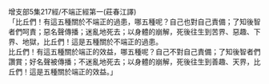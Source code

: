增支部5集217經/不端正經第一(莊春江譯)  
「比丘們！有這五種關於不端正的過患，哪五種呢？自己也對自己責備；了知後智者們呵責；惡名聲傳播；迷亂地死去；以身體的崩解，死後往生到苦界、惡趣、下界、地獄，比丘們！這是五種關於不端正的過患。  
比丘們！有這五種關於端正的效益，哪五種呢？自己不對自己責備；了知後智者們讚賞；好名聲被傳播；不迷亂地死去；以身體的崩解，死後往生到善趣、天界，比丘們！這是五種關於端正的效益。」  
  
  
